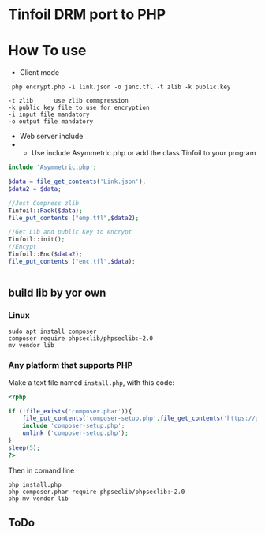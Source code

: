 # Tinfoil DRM port to PHP

# How To use
* Client mode

```
 php encrypt.php -i link.json -o jenc.tfl -t zlib -k public.key
```
```
-t zlib      use zlib commpression
-k public key file to use for encryption
-i input file mandatory
-o output file mandatory
```

* Web server include
* * Use include Asymmetric.php or add the class Tinfoil to your program
```php
include 'Asymmetric.php';

$data = file_get_contents('Link.json');
$data2 = $data;

//Just Compress zlib
Tinfoil::Pack($data);
file_put_contents ("emp.tfl",$data2);

//Get Lib and public Key to encrypt
Tinfoil::init();
//Encypt
Tinfoil::Enc($data2);
file_put_contents ("enc.tfl",$data);



```

## build lib by yor own
### Linux
```
sudo apt install composer
composer require phpseclib/phpseclib:~2.0
mv vendor lib
```
### Any platform that supports PHP
Make a text file named `install.php`, with this code:
```php
<?php

if (!file_exists('composer.phar')){
	file_put_contents('composer-setup.php',file_get_contents('https://getcomposer.org/installer'));
	include 'composer-setup.php';
	unlink ('composer-setup.php');
}
sleep(5);
?>
```
Then in comand line
```
php install.php
php composer.phar require phpseclib/phpseclib:~2.0
php mv vendor lib
```
### 

## ToDo

